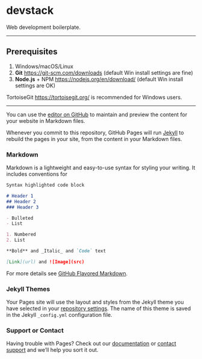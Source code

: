 # devstack

Web development boilerplate.

----

## Prerequisites

1. Windows/macOS/Linux
2. **Git** https://git-scm.com/downloads (default Win install settings are fine)
3. **Node.js** + NPM https://nodejs.org/en/download/ (default Win install settings are OK)

TortoiseGit https://tortoisegit.org/ is recommended for Windows users.

----

You can use the [editor on GitHub](https://github.com/cyber-fox/devstack/edit/master/README.md) to maintain and preview the content for your website in Markdown files.

Whenever you commit to this repository, GitHub Pages will run [Jekyll](https://jekyllrb.com/) to rebuild the pages in your site, from the content in your Markdown files.

### Markdown

Markdown is a lightweight and easy-to-use syntax for styling your writing. It includes conventions for

```markdown
Syntax highlighted code block

# Header 1
## Header 2
### Header 3

- Bulleted
- List

1. Numbered
2. List

**Bold** and _Italic_ and `Code` text

[Link](url) and ![Image](src)
```

For more details see [GitHub Flavored Markdown](https://guides.github.com/features/mastering-markdown/).

### Jekyll Themes

Your Pages site will use the layout and styles from the Jekyll theme you have selected in your [repository settings](https://github.com/cyber-fox/devstack/settings). The name of this theme is saved in the Jekyll `_config.yml` configuration file.

### Support or Contact

Having trouble with Pages? Check out our [documentation](https://help.github.com/categories/github-pages-basics/) or [contact support](https://github.com/contact) and we’ll help you sort it out.
